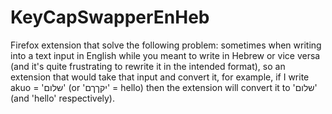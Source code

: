 # KeyCapSwapperEnHeb
 Firefox extension that solve the following problem: sometimes when writing into a text input in English while you meant to write in Hebrew or vice versa (and it's quite frustrating to rewrite it in the intended format), so an extension that would take that input and convert it, for example, if I write akuo = 'שלום' (or 'יקךךם' = hello) then the extension will convert it to 'שלום' (and 'hello' respectively).
